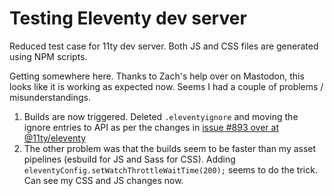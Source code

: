 # Testing Eleventy dev server

Reduced test case for 11ty dev server. Both JS and CSS files are generated using NPM scripts.

Getting somewhere here. Thanks to Zach's help over on Mastodon, this looks like it is working as expected now. Seems I had a couple of problems / misunderstandings.

1. Builds are now triggered. Deleted `.eleventyignore` and moving the ignore entries to API as per the changes in [issue #893 over at @11ty/eleventy](https://github.com/11ty/eleventy/issues/893)
2. The other problem was that the builds seem to be faster than my asset pipelines (esbuild for JS and Sass for CSS). Adding `eleventyConfig.setWatchThrottleWaitTime(200);` seems to do the trick. Can see my CSS and JS changes now.
